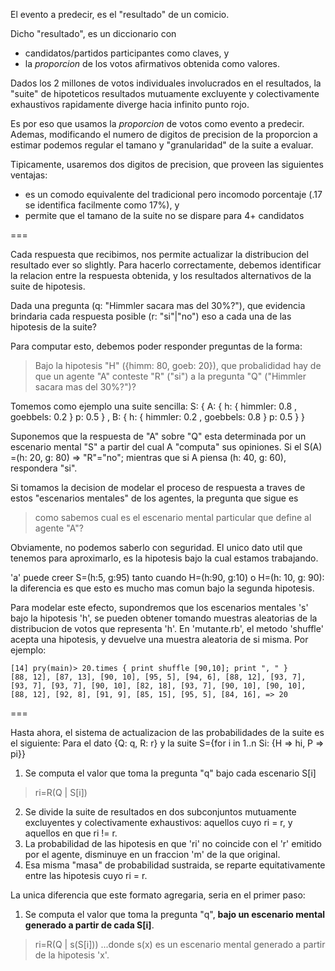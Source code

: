 El evento a predecir, es el "resultado" de un comicio.

Dicho "resultado", es un diccionario con 
- candidatos/partidos participantes como claves, y
- la *proporcion* de los votos afirmativos obtenida como valores.

Dados los 2 millones de votos individuales involucrados en el resultados, la "suite" de hipoteticos resultados mutuamente excluyente y colectivamente exhaustivos rapidamente diverge hacia infinito punto rojo.

Es por eso que usamos la *proporcion* de votos como evento a predecir. Ademas, modificando el numero de digitos de precision de la proporcion a estimar podemos regular el tamano y "granularidad" de la suite a evaluar.

Tipicamente, usaremos dos digitos de precision, que proveen las siguientes ventajas:
- es un comodo equivalente del tradicional pero incomodo porcentaje (.17 se identifica facilmente como 17%), y
- permite que el tamano de la suite no se dispare para 4+ candidatos

===

Cada respuesta que recibimos, nos permite actualizar la distribucion del resultado ever so slightly. Para hacerlo correctamente, debemos identificar la relacion entre la respuesta obtenida, y los resultados alternativos de la suite de hipotesis.

Dada una pregunta (q: "Himmler sacara mas del 30%?"), que evidencia brindaria cada respuesta posible (r: "si"|"no")  eso a cada una de las hipotesis de la suite?

Para computar esto, debemos poder responder preguntas de la forma:

> Bajo la hipotesis "H" ({himm: 80, goeb: 20}), que probalididad hay de que un agente "A" conteste "R" ("si") a la pregunta "Q" ("Himmler sacara mas del 30%?")?



Tomemos como ejemplo una suite sencilla:
S: {
  A: {
    h: {
      himmler:  0.8
    , goebbels: 0.2
    }
    p: 0.5
  }
, B: {
    h: {
      himmler:  0.2
    , goebbels: 0.8
    }
    p: 0.5
  }
}

Suponemos que la respuesta de "A" sobre "Q"  esta determinada por un escenario mental "S" a partir del cual A "computa" sus opiniones. Si el S(A) =(h: 20, g: 80) => "R"="no"; mientras que si A piensa (h: 40, g: 60), respondera "si".

Si tomamos la decision de modelar el proceso de respuesta a traves de estos "escenarios mentales" de los agentes, la pregunta que sigue es
> como sabemos cual es el escenario mental particular que define al agente "A"?

Obviamente, no podemos saberlo con seguridad. El unico dato util que tenemos para aproximarlo, es la hipotesis bajo la cual estamos trabajando.

'a'  puede creer S=(h:5, g:95) tanto cuando H=(h:90, g:10) o H=(h: 10, g: 90): la diferencia es que esto es mucho mas comun bajo la segunda hipotesis.

Para modelar este efecto, supondremos que los escenarios mentales 's' bajo la hipotesis 'h', se pueden obtener tomando muestras aleatorias de la distribucion de votos que representa 'h'. En 'mutante.rb', el metodo 'shuffle' acepta una hipotesis, y devuelve una muestra aleatoria de si misma. Por ejemplo:

```
[14] pry(main)> 20.times { print shuffle [90,10]; print ", " }
[88, 12], [87, 13], [90, 10], [95, 5], [94, 6], [88, 12], [93, 7], [93, 7], [93, 7], [90, 10], [82, 18], [93, 7], [90, 10], [90, 10], [88, 12], [92, 8], [91, 9], [85, 15], [95, 5], [84, 16], => 20
```

===

Hasta ahora, el sistema de actualizacion de las probabilidades de la suite es el siguiente:
Para el dato {Q: q, R: r} y la suite S={for i in 1..n Si: {H => hi, P => pi}}

1. Se computa el valor que toma la pregunta "q"  bajo cada escenario S[i]
> ri=R(Q | S[i])
2. Se divide la suite de resultados en dos subconjuntos mutuamente excluyentes y colectivamente exhaustivos: aquellos cuyo ri = r, y aquellos en que ri != r.
3. La probabilidad de las hipotesis en que 'ri' no coincide con el 'r' emitido por el agente, disminuye en un fraccion 'm' de la que original.
4. Esa misma "masa" de probabilidad sustraida, se reparte equitativamente entre las hipotesis cuyo ri = r.

La unica diferencia que este formato agregaria, seria en el primer paso:
1. Se computa el valor que toma la pregunta "q", **bajo un escenario mental generado a partir de cada S[i]**.
> ri=R(Q | s(S[i]))
...donde s(x) es un escenario mental generado a partir de la hipotesis 'x'.
